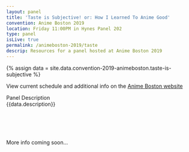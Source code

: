 ```yaml
---
layout: panel
title: 'Taste is Subjective! or: How I Learned To Anime Good'
convention: Anime Boston 2019
location: Friday 11:00PM in Hynes Panel 202
type: panel
isLive: true
permalink: /animeboston-2019/taste
descrip: Resources for a panel hosted at Anime Boston 2019
---
```


{% assign data = site.data.convention-2019-animeboston.taste-is-subjective %}

View current schedule and additional info on the <a href="http://www.animeboston.com/coninfo/schedule_panel/3408">Anime Boston website</a>

<!-- An earlier version of this panel: <a href="/youmacon-2018/taste/">Youmacon 2018 - Taste is Subjective!</a> -->

<div class="manga-header">Panel Description</div>
<div class="panel-description">{{data.description}}</div>

<!-- <div class="manga-header">Preshow</div> -->
<!-- {% include links.html links=data.preshow %} -->

<br/>
<br/>
<br/>
<br/>
<br/>
More info coming soon...

<!--
<div class="manga-header">Resources</div>
{% include links.html links=data.resources %}

<div class="manga-header"> Articles </div>
{% include links.html links=data.articles %}

<div class="manga-header"> Videos </div>
{% include links.html links=data.videos %}

<div class="manga-header"> Some Recommended Channels </div>
{% include links.html links=data.recommendations %}
-->
